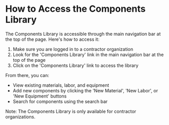 # How to Access the Components Library

The Components Library is accessible through the main navigation bar at the top of the page. Here's how to access it:

1. Make sure you are logged in to a contractor organization
2. Look for the 'Components Library' link in the main navigation bar at the top of the page
3. Click on the 'Components Library' link to access the library

From there, you can:

- View existing materials, labor, and equipment
- Add new components by clicking the 'New Material', 'New Labor', or 'New Equipment' buttons
- Search for components using the search bar

Note: The Components Library is only available for contractor organizations.

